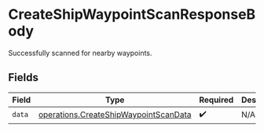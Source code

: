 # CreateShipWaypointScanResponseBody

Successfully scanned for nearby waypoints.


## Fields

| Field                                                                                          | Type                                                                                           | Required                                                                                       | Description                                                                                    |
| ---------------------------------------------------------------------------------------------- | ---------------------------------------------------------------------------------------------- | ---------------------------------------------------------------------------------------------- | ---------------------------------------------------------------------------------------------- |
| `data`                                                                                         | [operations.CreateShipWaypointScanData](../../models/operations/createshipwaypointscandata.md) | :heavy_check_mark:                                                                             | N/A                                                                                            |